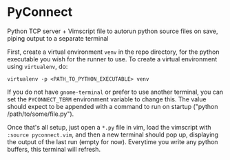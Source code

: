 # PyConnect
Python TCP server + Vimscript file to autorun python source files on save, piping output to a separate terminal

First, create a virtual environment `venv` in the repo directory, for the python executable you wish for the runner to use. To create a virtual environment using `virtualenv`, do:

    virtualenv -p <PATH_TO_PYTHON_EXECUTABLE> venv
    
If you do not have `gnome-terminal` or prefer to use another terminal, you can set the `PYCONNECT_TERM` environment variable to change this. The value should expect to be appended with a command to run on startup ("python /path/to/some/file.py").

Once that's all setup, just open a `*.py` file in vim, load the vimscript with `:source pyconnect.vim`, and then a new terminal should pop up, displaying the output of the last run (empty for now). Everytime you write any python buffers, this terminal will refresh.

